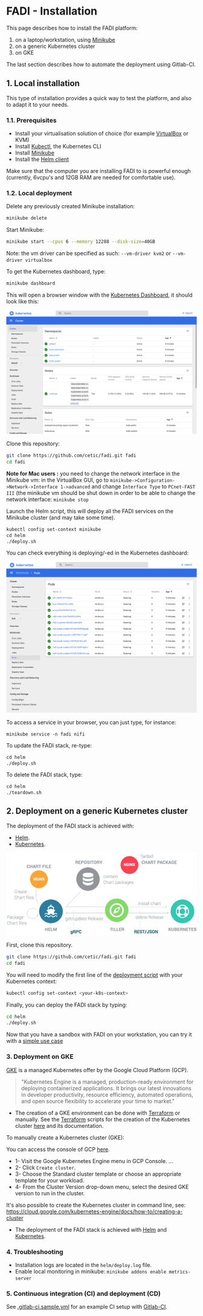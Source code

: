 FADI - Installation
=======

This page describes how to install the FADI platform:

1. on a laptop/workstation, using [Minikube](https://github.com/kubernetes/minikube)
2. on a generic Kubernetes cluster
3. on GKE 

The last section describes how to automate the deployment using Gitlab-CI.

## 1. Local installation

This type of installation provides a quick way to test the platform, and also to adapt it to your needs.

### 1.1. Prerequisites

* Install your virtualisation solution of choice (for example [VirtualBox](https://www.virtualbox.org/wiki/Downloads) or KVM)
* Install [Kubectl](https://kubernetes.io/docs/tasks/tools/install-kubectl/), the Kubernetes CLI
* Install [Minikube](https://github.com/kubernetes/minikube/releases)
* Install the [Helm client](https://helm.sh/docs/using_helm/#installing-helm)

Make sure that the computer you are installing FADI to is powerful enough (currently, 6vcpu's and 12GB RAM are needed for comfortable use).

### 1.2. Local deployment

Delete any previously created Minikube installation:

```bash
minikube delete
```

Start Minikube:

```bash
minikube start --cpus 6 --memory 12288 --disk-size=40GB
```

Note: the vm driver can be specified as such: `--vm-driver kvm2` or `--vm-driver virtualbox`

To get the Kubernetes dashboard, type:

```bash
minikube dashboard
```

This will open a browser window with the [Kubernetes Dashboard](http://127.0.0.1:40053/api/v1/namespaces/kube-system/services/http:kubernetes-dashboard:/proxy/), it should look like this:

![Minikube initial dashboard](doc/tutorials/minikube_dashboard.png)

Clone this repository:

```bash
git clone https://github.com/cetic/fadi.git fadi
cd fadi
```

**Note for Mac users :** you need to change the network interface in the Minikube vm: in the VirtualBox GUI, go to `minikube->Configuration->Network->Interface 1->advanced` and change `Interface Type` to `PCnet-FAST III` (the minikube vm should be shut down in order to be able to change the network interface: `minikube stop`

Launch the Helm script, this will deploy all the FADI services on the Minikube cluster (and may take some time).

```
kubectl config set-context minikube
cd helm
./deploy.sh
```

You can check everything is deploying/-ed in the Kubernetes dashboard:

![Kubernetes FADI dashboard](doc/tutorials/minikube_fadi_dashboard.png)


To access a service in your browser, you can just type, for instance:

```
minikube service -n fadi nifi
```

To update the FADI stack, re-type:

```
cd helm
./deploy.sh
```

To delete the FADI stack, type:

```
cd helm
./teardown.sh
```

## 2. Deployment on a generic Kubernetes cluster

The deployment of the FADI stack is achieved with:

* [Helm](https://helm.sh/).
* [Kubernetes](https://kubernetes.io/).

![](doc/architecture/helm-architecture.png)

First, clone this repository.

```bash
git clone https://github.com/cetic/fadi.git fadi
cd fadi
```

You will need to modify the first line of the [deployment script](/helm/deploy.sh) with your Kubernetes context:

```bash
kubectl config set-context <your-k8s-context>
```

Finally, you can deploy the FADI stack by typing:

```bash
cd helm
./deploy.sh
```

Now that you have a sandbox with FADI on your workstation, you can try it with a [simple use case](USERGUIDE.md)

### 3. Deployment on GKE

[GKE](https://cloud.google.com/kubernetes-engine/) is a managed Kubernetes offer by the Google Cloud Platform (GCP).

> "Kubernetes Engine is a managed, production-ready environment for deploying containerized applications. It brings our latest innovations in developer productivity, resource efficiency, automated operations, and open source flexibility to accelerate your time to market."

* The creation of a GKE environment can be done with [Terraform](https://www.terraform.io/) or manually. 
See the [Terraform](https://www.terraform.io/) scripts for the creation of the Kubernetes cluster [here](/terraform) and its documentation.

To manually create a Kubernetes cluster (GKE):

You can access the console of GCP [here](https://console.cloud.google.com).

* 1- Visit the Google Kubernetes Engine menu in GCP Console. ...
* 2- Click `Create cluster`.
* 3- Choose the Standard cluster template or choose an appropriate template for your workload.
* 4- From the Cluster Version drop-down menu, select the desired GKE version to run in the cluster.

It's also possible to create the Kubernetes cluster in command line, see: https://cloud.google.com/kubernetes-engine/docs/how-to/creating-a-cluster

* The deployment of the FADI stack is achieved with [Helm](https://helm.sh/) and [Kubernetes](https://kubernetes.io/).

### 4. Troubleshooting

* Installation logs are located in the `helm/deploy.log` file.
* Enable local monitoring in minikube: `minikube addons enable metrics-server`

### 5. Continuous integration (CI) and deployment (CD)

See [.gitlab-ci.sample.yml](.gitlab-ci.sample.yml) for an example CI setup with [Gitlab-CI](https://about.gitlab.com/product/continuous-integration/).
